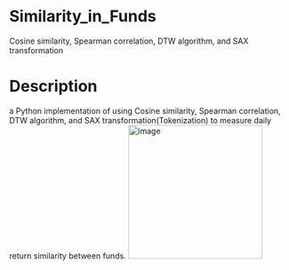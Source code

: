 # Similarity_in_Funds
Cosine similarity, Spearman correlation, DTW algorithm, and SAX transformation

# Description
a Python implementation of using Cosine similarity, Spearman correlation, DTW algorithm, and SAX transformation(Tokenization) to measure daily return similarity between funds.
<img width="241" alt="image" src="https://github.com/YongLi0817/Similarity_in_Funds/assets/119761268/08d878c6-b4e6-4a25-a54c-28b0ba1607a2">
